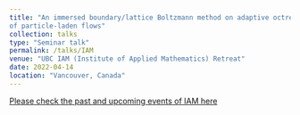 ```yaml
---
title: "An immersed boundary/lattice Boltzmann method on adaptive octree grids for the particle-resolved simulation
of particle-laden flows"
collection: talks
type: "Seminar talk"
permalink: /talks/IAM
venue: "UBC IAM (Institute of Applied Mathematics) Retreat"
date: 2022-04-14
location: "Vancouver, Canada"
---
```


[Please check the past and upcoming events of IAM here](https://www.iam.ubc.ca/events/)